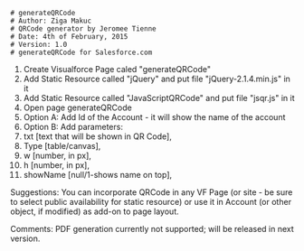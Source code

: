 	# generateQRCode
	# Author: Ziga Makuc
	# QRCode generator by Jeromee Tienne	
	# Date: 4th of February, 2015
	# Version: 1.0
	# generateQRCode for Salesforce.com

1. Create Visualforce Page caled "generateQRCode"
2. Add Static Resource called "jQuery" and put file "jQuery-2.1.4.min.js" in it
3. Add Static Resource called "JavaScriptQRCode" and put file "jsqr.js" in it
4. Open page generateQRCode
5. Option A: Add Id of the Account - it will show the name of the account
6. Option B: Add parameters:
7. txt [text that will be shown in QR Code],
8. Type [table/canvas],
9. w [number, in px],
10. h [number, in px],
11. showName [null/1-shows name on top],

Suggestions: You can incorporate QRCode in any VF Page (or site - be sure to select public availability for static resource) or use it in Account (or other object, if modified) as add-on to page layout.

Comments: PDF generation currently not supported; will be released in next version.
